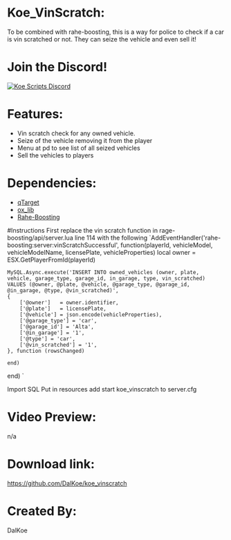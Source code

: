 # Koe_VinScratch:
To be combined with rahe-boosting, this is a way for police to check if a car is vin scratched or not. They can seize the vehicle and even sell it!

# Join the Discord!

[![Koe Scripts Discord](https://media.discordapp.net/attachments/973750342263144558/1003740741178249318/invite.png?width=810&height=216)](https://discord.gg/5JuxDnNm94)

# Features:
* Vin scratch check for any owned vehicle.
* Seize of the vehicle removing it from the player
* Menu at pd to see list of all seized vehicles
* Sell the vehicles to players

# Dependencies:
* [qTarget](https://github.com/overextended/qtarget)
* [ox_lib](https://github.com/overextended/ox_lib)
* [Rahe-Boosting](https://forum.cfx.re/t/paid-rahe-boosting-system-esx-qb-custom/4858796)

#Instructions
First replace the vin scratch function in rage-boosting/api/server.lua line 114 with the following
`AddEventHandler('rahe-boosting:server:vinScratchSuccessful', function(playerId, vehicleModel, vehicleModelName, licensePlate, vehicleProperties)
	local owner = ESX.GetPlayerFromId(playerId)

	MySQL.Async.execute('INSERT INTO owned_vehicles (owner, plate, vehicle, garage_type, garage_id, in_garage, type, vin_scratched) VALUES (@owner, @plate, @vehicle, @garage_type, @garage_id, @in_garage, @type, @vin_scratched)',
	{
		['@owner']   = owner.identifier,
		['@plate']   = licensePlate,
		['@vehicle'] = json.encode(vehicleProperties),
        ['@garage_type'] = 'car',
        ['@garage_id'] = 'Alta',
        ['@in_garage'] = '1',
        ['@type'] = 'car',
        ['@vin_scratched'] = '1',
	}, function (rowsChanged)

	end)

end)
`

Import SQL
Put in resources
add start koe_vinscratch to server.cfg

# Video Preview:
n/a

# Download link:
https://github.com/DalKoe/koe_vinscratch

# Created By:
DalKoe
